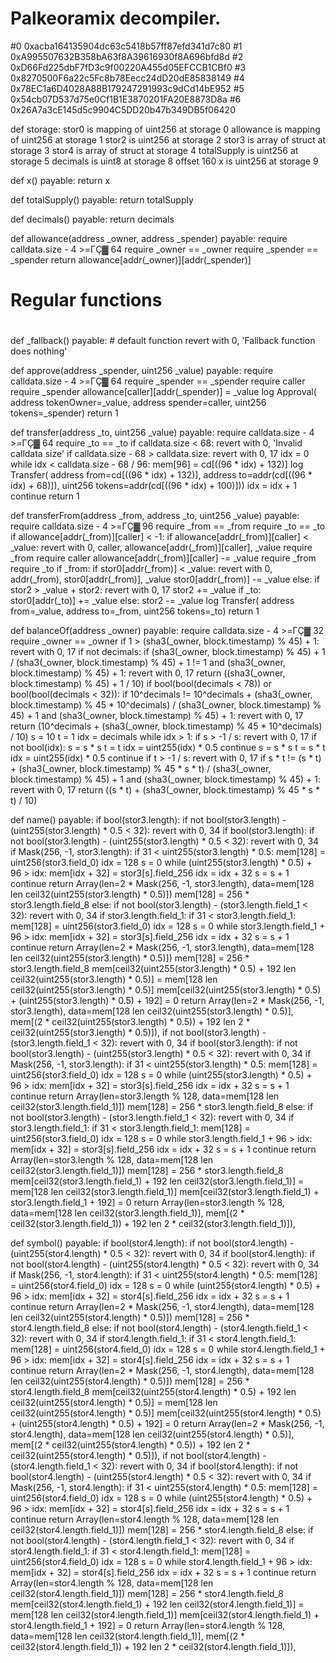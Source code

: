 # Palkeoramix decompiler. 
#0 0xacba164135904dc63c5418b57ff87efd341d7c80
#1 0xA995507632B358bA63f8A39616930f8A696bfd8d
#2 0xD66Fd225dbF7fD3c9f00220A455d05EFCCB1CBf0
#3 0x8270500F6a22c5Fc8b78Eecc24dD20dE85838149
#4 0x78EC1a6D4028A88B179247291993c9dCd14bE952
#5 0x54cb07D537d75e0Cf1B1E3870201FA20E8873D8a
#6 0x26A7a3cE145d5c9904C5DD20b47b349DB5f06420

def storage:
  stor0 is mapping of uint256 at storage 0
  allowance is mapping of uint256 at storage 1
  stor2 is uint256 at storage 2
  stor3 is array of struct at storage 3
  stor4 is array of struct at storage 4
  totalSupply is uint256 at storage 5
  decimals is uint8 at storage 8 offset 160
  x is uint256 at storage 9

def x() payable: 
  return x

def totalSupply() payable: 
  return totalSupply

def decimals() payable: 
  return decimals

def allowance(address _owner, address _spender) payable: 
  require calldata.size - 4 >=ΓÇ▓ 64
  require _owner == _owner
  require _spender == _spender
  return allowance[addr(_owner)][addr(_spender)]

#
#  Regular functions
#

def _fallback() payable: # default function
  revert with 0, 'Fallback function does nothing'

def approve(address _spender, uint256 _value) payable: 
  require calldata.size - 4 >=ΓÇ▓ 64
  require _spender == _spender
  require caller
  require _spender
  allowance[caller][addr(_spender)] = _value
  log Approval(
        address tokenOwner=_value,
        address spender=caller,
        uint256 tokens=_spender)
  return 1

def transfer(address _to, uint256 _value) payable: 
  require calldata.size - 4 >=ΓÇ▓ 64
  require _to == _to
  if calldata.size < 68:
      revert with 0, 'Invalid calldata size'
  if calldata.size - 68 > calldata.size:
      revert with 0, 17
  idx = 0
  while idx < calldata.size - 68 / 96:
      mem[96] = cd[((96 * idx) + 132)]
      log Transfer(
            address from=cd[((96 * idx) + 132)],
            address to=addr(cd[((96 * idx) + 68)]),
            uint256 tokens=addr(cd[((96 * idx) + 100)]))
      idx = idx + 1
      continue 
  return 1

def transferFrom(address _from, address _to, uint256 _value) payable: 
  require calldata.size - 4 >=ΓÇ▓ 96
  require _from == _from
  require _to == _to
  if allowance[addr(_from)][caller] < -1:
      if allowance[addr(_from)][caller] < _value:
          revert with 0, caller, allowance[addr(_from)][caller], _value
      require _from
      require caller
      allowance[addr(_from)][caller] -= _value
  require _from
  require _to
  if _from:
      if stor0[addr(_from)] < _value:
          revert with 0, addr(_from), stor0[addr(_from)], _value
      stor0[addr(_from)] -= _value
  else:
      if stor2 > _value + stor2:
          revert with 0, 17
      stor2 += _value
  if _to:
      stor0[addr(_to)] += _value
  else:
      stor2 -= _value
  log Transfer(
        address from=_value,
        address to=_from,
        uint256 tokens=_to)
  return 1

def balanceOf(address _owner) payable: 
  require calldata.size - 4 >=ΓÇ▓ 32
  require _owner == _owner
  if 1 > (sha3(_owner, block.timestamp) % 45) + 1:
      revert with 0, 17
  if not decimals:
      if (sha3(_owner, block.timestamp) % 45) + 1 / (sha3(_owner, block.timestamp) % 45) + 1 != 1 and (sha3(_owner, block.timestamp) % 45) + 1:
          revert with 0, 17
      return ((sha3(_owner, block.timestamp) % 45) + 1 / 10)
  if bool(bool(decimals < 78)) or bool(bool(decimals < 32)):
      if 10^decimals != 10^decimals + (sha3(_owner, block.timestamp) % 45 * 10^decimals) / (sha3(_owner, block.timestamp) % 45) + 1 and (sha3(_owner, block.timestamp) % 45) + 1:
          revert with 0, 17
      return (10^decimals + (sha3(_owner, block.timestamp) % 45 * 10^decimals) / 10)
  s = 10
  t = 1
  idx = decimals
  while idx > 1:
      if s > -1 / s:
          revert with 0, 17
      if not bool(idx):
          s = s * s
          t = t
          idx = uint255(idx) * 0.5
          continue 
      s = s * s
      t = s * t
      idx = uint255(idx) * 0.5
      continue 
  if t > -1 / s:
      revert with 0, 17
  if s * t != (s * t) + (sha3(_owner, block.timestamp) % 45 * s * t) / (sha3(_owner, block.timestamp) % 45) + 1 and (sha3(_owner, block.timestamp) % 45) + 1:
      revert with 0, 17
  return ((s * t) + (sha3(_owner, block.timestamp) % 45 * s * t) / 10)

def name() payable: 
  if bool(stor3.length):
      if not bool(stor3.length) - (uint255(stor3.length) * 0.5 < 32):
          revert with 0, 34
      if bool(stor3.length):
          if not bool(stor3.length) - (uint255(stor3.length) * 0.5 < 32):
              revert with 0, 34
          if Mask(256, -1, stor3.length):
              if 31 < uint255(stor3.length) * 0.5:
                  mem[128] = uint256(stor3.field_0)
                  idx = 128
                  s = 0
                  while (uint255(stor3.length) * 0.5) + 96 > idx:
                      mem[idx + 32] = stor3[s].field_256
                      idx = idx + 32
                      s = s + 1
                      continue 
                  return Array(len=2 * Mask(256, -1, stor3.length), data=mem[128 len ceil32(uint255(stor3.length) * 0.5)])
              mem[128] = 256 * stor3.length.field_8
      else:
          if not bool(stor3.length) - (stor3.length.field_1 < 32):
              revert with 0, 34
          if stor3.length.field_1:
              if 31 < stor3.length.field_1:
                  mem[128] = uint256(stor3.field_0)
                  idx = 128
                  s = 0
                  while stor3.length.field_1 + 96 > idx:
                      mem[idx + 32] = stor3[s].field_256
                      idx = idx + 32
                      s = s + 1
                      continue 
                  return Array(len=2 * Mask(256, -1, stor3.length), data=mem[128 len ceil32(uint255(stor3.length) * 0.5)])
              mem[128] = 256 * stor3.length.field_8
      mem[ceil32(uint255(stor3.length) * 0.5) + 192 len ceil32(uint255(stor3.length) * 0.5)] = mem[128 len ceil32(uint255(stor3.length) * 0.5)]
      mem[ceil32(uint255(stor3.length) * 0.5) + (uint255(stor3.length) * 0.5) + 192] = 0
      return Array(len=2 * Mask(256, -1, stor3.length), data=mem[128 len ceil32(uint255(stor3.length) * 0.5)], mem[(2 * ceil32(uint255(stor3.length) * 0.5)) + 192 len 2 * ceil32(uint255(stor3.length) * 0.5)]), 
  if not bool(stor3.length) - (stor3.length.field_1 < 32):
      revert with 0, 34
  if bool(stor3.length):
      if not bool(stor3.length) - (uint255(stor3.length) * 0.5 < 32):
          revert with 0, 34
      if Mask(256, -1, stor3.length):
          if 31 < uint255(stor3.length) * 0.5:
              mem[128] = uint256(stor3.field_0)
              idx = 128
              s = 0
              while (uint255(stor3.length) * 0.5) + 96 > idx:
                  mem[idx + 32] = stor3[s].field_256
                  idx = idx + 32
                  s = s + 1
                  continue 
              return Array(len=stor3.length % 128, data=mem[128 len ceil32(stor3.length.field_1)])
          mem[128] = 256 * stor3.length.field_8
  else:
      if not bool(stor3.length) - (stor3.length.field_1 < 32):
          revert with 0, 34
      if stor3.length.field_1:
          if 31 < stor3.length.field_1:
              mem[128] = uint256(stor3.field_0)
              idx = 128
              s = 0
              while stor3.length.field_1 + 96 > idx:
                  mem[idx + 32] = stor3[s].field_256
                  idx = idx + 32
                  s = s + 1
                  continue 
              return Array(len=stor3.length % 128, data=mem[128 len ceil32(stor3.length.field_1)])
          mem[128] = 256 * stor3.length.field_8
  mem[ceil32(stor3.length.field_1) + 192 len ceil32(stor3.length.field_1)] = mem[128 len ceil32(stor3.length.field_1)]
  mem[ceil32(stor3.length.field_1) + stor3.length.field_1 + 192] = 0
  return Array(len=stor3.length % 128, data=mem[128 len ceil32(stor3.length.field_1)], mem[(2 * ceil32(stor3.length.field_1)) + 192 len 2 * ceil32(stor3.length.field_1)]), 

def symbol() payable: 
  if bool(stor4.length):
      if not bool(stor4.length) - (uint255(stor4.length) * 0.5 < 32):
          revert with 0, 34
      if bool(stor4.length):
          if not bool(stor4.length) - (uint255(stor4.length) * 0.5 < 32):
              revert with 0, 34
          if Mask(256, -1, stor4.length):
              if 31 < uint255(stor4.length) * 0.5:
                  mem[128] = uint256(stor4.field_0)
                  idx = 128
                  s = 0
                  while (uint255(stor4.length) * 0.5) + 96 > idx:
                      mem[idx + 32] = stor4[s].field_256
                      idx = idx + 32
                      s = s + 1
                      continue 
                  return Array(len=2 * Mask(256, -1, stor4.length), data=mem[128 len ceil32(uint255(stor4.length) * 0.5)])
              mem[128] = 256 * stor4.length.field_8
      else:
          if not bool(stor4.length) - (stor4.length.field_1 < 32):
              revert with 0, 34
          if stor4.length.field_1:
              if 31 < stor4.length.field_1:
                  mem[128] = uint256(stor4.field_0)
                  idx = 128
                  s = 0
                  while stor4.length.field_1 + 96 > idx:
                      mem[idx + 32] = stor4[s].field_256
                      idx = idx + 32
                      s = s + 1
                      continue 
                  return Array(len=2 * Mask(256, -1, stor4.length), data=mem[128 len ceil32(uint255(stor4.length) * 0.5)])
              mem[128] = 256 * stor4.length.field_8
      mem[ceil32(uint255(stor4.length) * 0.5) + 192 len ceil32(uint255(stor4.length) * 0.5)] = mem[128 len ceil32(uint255(stor4.length) * 0.5)]
      mem[ceil32(uint255(stor4.length) * 0.5) + (uint255(stor4.length) * 0.5) + 192] = 0
      return Array(len=2 * Mask(256, -1, stor4.length), data=mem[128 len ceil32(uint255(stor4.length) * 0.5)], mem[(2 * ceil32(uint255(stor4.length) * 0.5)) + 192 len 2 * ceil32(uint255(stor4.length) * 0.5)]), 
  if not bool(stor4.length) - (stor4.length.field_1 < 32):
      revert with 0, 34
  if bool(stor4.length):
      if not bool(stor4.length) - (uint255(stor4.length) * 0.5 < 32):
          revert with 0, 34
      if Mask(256, -1, stor4.length):
          if 31 < uint255(stor4.length) * 0.5:
              mem[128] = uint256(stor4.field_0)
              idx = 128
              s = 0
              while (uint255(stor4.length) * 0.5) + 96 > idx:
                  mem[idx + 32] = stor4[s].field_256
                  idx = idx + 32
                  s = s + 1
                  continue 
              return Array(len=stor4.length % 128, data=mem[128 len ceil32(stor4.length.field_1)])
          mem[128] = 256 * stor4.length.field_8
  else:
      if not bool(stor4.length) - (stor4.length.field_1 < 32):
          revert with 0, 34
      if stor4.length.field_1:
          if 31 < stor4.length.field_1:
              mem[128] = uint256(stor4.field_0)
              idx = 128
              s = 0
              while stor4.length.field_1 + 96 > idx:
                  mem[idx + 32] = stor4[s].field_256
                  idx = idx + 32
                  s = s + 1
                  continue 
              return Array(len=stor4.length % 128, data=mem[128 len ceil32(stor4.length.field_1)])
          mem[128] = 256 * stor4.length.field_8
  mem[ceil32(stor4.length.field_1) + 192 len ceil32(stor4.length.field_1)] = mem[128 len ceil32(stor4.length.field_1)]
  mem[ceil32(stor4.length.field_1) + stor4.length.field_1 + 192] = 0
  return Array(len=stor4.length % 128, data=mem[128 len ceil32(stor4.length.field_1)], mem[(2 * ceil32(stor4.length.field_1)) + 192 len 2 * ceil32(stor4.length.field_1)]), 


